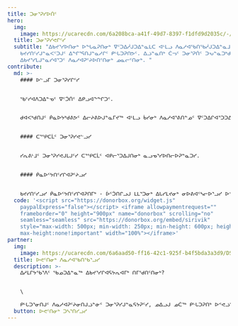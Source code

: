 ```yaml
---
title: ᑐᓂᕐᕈᓯᐅᑏᑦ
hero:
  img:
    image: https://ucarecdn.com/6a208bca-a41f-49d7-8397-f1dfd9d2035c/-/crop/6000x3711/0,289/-/preview/donate_hero.jpg
  title: ᑐᓂᕐᕈᓯᕙᒋᑦᓯ
  subtitle: "ᐃᑲᔪᕐᓯᐅᑎᓂᒃ ᐅᖓᓇᕈᑎᓂᒃ ᐁᑦᑐᐃᓲᒍᑐᐃᓐᓇᒪᑕ ᐊᒻᒪᓗ ᐱᓇᓱᐊᖃᑎᖃᓲᒍᑐᐃᓐᓇᒧᑦ ᑎᒥᓂᒃ
    ᑲᔪᓯᑎᑦᓯᒍᓐᓇᐸᑦᑐᒍᑦ ᐃᖏᕐᕋᑎᒍᓐᓇᓱᒋᑦ ᑭᒡᒐᑐᕈᑎᕗᑦ. ᐃᓘᓐᓇᑎᒃ ᑖᓓᑦ ᑐᓂᕐᕈᑏᑦ ᑐᕃᓐᓇᑐᒃᑯᑦ
    ᐃᑲᔪᕐᓯᒪᒍᓐᓇᓯᐊᕐᑐᑦ ᐱᓇᓱᐊᕈᑦᔨᐅᑎᑦᑎᓂᒃ ᓄᓇᓕᑦᑎᓂᒃ. "
contribute:
  md: >-
    #### ᐅᓪᓗᒥ ᑐᓂᕐᕈᓯᒋᑦᓯ


    ᖃᑦᓯᐊᐱᑐᐃᓐᓀᑦ ᐁᑦᑑᑏᑦ ᐃᑭᓗᐊᖕᖏᑐᑦ. 


    ᑯᐊᐸᒃᑯᑎᒍᑦ ᑮᓇᐅᔭᒃᑯᕕᕗᑦ ᐃᓕᔨᕕᐅᒍᓐᓇᒥᔪᖅ ᐊᒻᒪᓗ ᑳᓯᓂᒃ ᐱᓇᓱᐊᕐᕕᑎᓐᓄᑦ ᐁᑦᑐᐃᒋᐊᕐᑐᑐᐃᓐᓇᓗᓯ.


    #### ᑕᕐᕿᑕᒫᑦ ᑐᓂᕐᕈᓯᕙᓪᓗᓯ


    ᓯᕆᕕᒻᒧᑦ ᑐᓂᕐᕈᓯᕙᒍᒪᒍᑦᓯ ᑕᕐᕿᑕᒫᑦ ᐊᑭᓕᕐᑐᐃᒍᑎᓂᒃ ᓇᓗᓀᕐᓯᐅᑎᓕᐅᕈᓐᓇᑐᓯ. 


    #### ᑮᓇᐅᑦᔭᑎᑦᓯᒋᐊᕈᑦᔨᓗᓯ


    ᑲᔪᓯᑎᑦᓯᓗᓯ ᑮᓇᐅᑦᔭᑎᑦᓯᒋᐊᕈᑎᒥᒃ - ᐆᑦᑑᑎᒋᓗᒍ ᒪᒪᕐᑐᓂᒃ ᐃᒐᓯᒪᔪᓂᒃ ᓂᐅᕕᐊᑦᓴᓕᐅᕐᓗᓯ ᐅᕝᕙᓘᓐᓃᑦ ᐊᓕᐊᓇᕐᑐᓂᒃ ᐱᖕᖑᐊᑎᑦᓯᓗᓯ? ᐃᓱᒪᑦᓴᓯᐅᕈᑎᒋᓗᒋᑦ ᑮᓇᐅᑦᔭᓚᕿᐅᑏᑦ ᐃᑲᔪᕐᓯᐅᑎᒋᓚᖓᓗᒋᑦ ᓯᕆᕕᐅᑉ ᐱᓇᓱᐊᕐᑕᖏᓐᓄᑦ ᑲᔪᓯᔪᓄᑦ. ᐊᓕᐊᒐᔭᕐᑐᒍᑦ ᑌᒣᑦᑐᓂᒃ ᑲᔪᓯᑎᑦᓯᓕᕈᕕᑦ ᐃᑲᔪᕐᓯᒪᒋᐊᒥᒃ.
  code: '<script src="https://donorbox.org/widget.js"
    paypalExpress="false"></script> <iframe allowpaymentrequest=""
    frameborder="0" height="900px" name="donorbox" scrolling="no"
    seamless="seamless" src="https://donorbox.org/embed/sirivik"
    style="max-width: 500px; min-width: 250px; min-height: 600px; height: 100%;
    max-height:none!important" width="100%"></iframe>'
partner:
  img:
    image: https://ucarecdn.com/6a6aad50-ff16-42c1-925f-b4f5bda3a3d9/DSC08947.jpeg
  title: ᐅᕙᑦᑎᓂᒃ ᐱᓇᓱᐊᖃᑎᖃᕐᓗᓯ
  description: >-
    ᐃᓱᒪᒋᔭᖃᕐᐱᑦ ᖃᓄᑐᐃᓐᓇᖅ ᐃᑲᔪᕐᓯᒋᐊᕋᔭᕆᐊᒥᒃ ᑎᒥᖁᑎᑦᑎᓂᒃ?


    \

    ᑭᒡᒐᑐᕐᓂᑎᒍᑦ ᐱᓇᓱᐊᕈᑦᔨᓂᑎᒍᓘᓐᓃᑦ ᑐᓂᕐᕈᓯᒍᓐᓇᕋᔭᕈᑦᓯ, ᓄᐃᓗᒍ ᓄᑖᖅ ᑭᒡᒐᑐᕈᑎᒃ ᐅᕝᕙᓘᓐᓃᑦ ᓄᑖᒥᒃ ᑲᔪᓯᑎᑦᓯᓂᖃᕈᒪᒍᑦᓯ ᑐᓴᕈᒪᑦᓯᐊᑐᒍᑦ! ᑲᔪᓯᑎᑦᓯᓯᐊᕈᒪᓪᓚᕆᑦᑐᒍᑦ ᓄᑖᓂᒃ ᐱᔭᑦᓴᑖᑦᓯᐊᓲᒥᒃ ᑎᒥᒥᒃ ᐊᒻᒪᓗ ᐅᒃᑯᐃᖔᕐᕕᖃᑦᓯᐊᓱᑕ ᓄᑖᓂᒃ ᓄᐃᑎᕆᓚᕿᒍᓐᓇᑐᓂᒃ ᐃᑲᔪᕐᑎᑖᑦᓯᐊᐸᒍᒪᒐᑦᑕ.
  button: ᐅᕙᑦᑎᓂᒃ ᑐᓴᕐᑎᓯᓗᓯ
---
```

